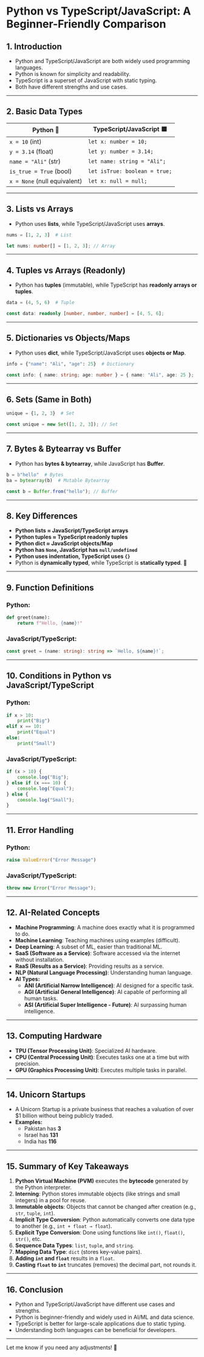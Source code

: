 # Python vs TypeScript/JavaScript: A Beginner-Friendly Comparison

## 1. Introduction
- Python and TypeScript/JavaScript are both widely used programming languages.
- Python is known for simplicity and readability.
- TypeScript is a superset of JavaScript with static typing.
- Both have different strengths and use cases.

---

## 2. Basic Data Types

| Python 🐍  | TypeScript/JavaScript 🟦  |
|------------|--------------------------|
| `x = 10` (int) | `let x: number = 10;` |
| `y = 3.14` (float) | `let y: number = 3.14;` |
| `name = "Ali"` (str) | `let name: string = "Ali";` |
| `is_true = True` (bool) | `let isTrue: boolean = true;` |
| `x = None` (null equivalent) | `let x: null = null;` |

---

## 3. Lists vs Arrays
- Python uses **lists**, while TypeScript/JavaScript uses **arrays**.

```python
nums = [1, 2, 3]  # List
```
```ts
let nums: number[] = [1, 2, 3]; // Array
```

---

## 4. Tuples vs Arrays (Readonly)
- Python has **tuples** (immutable), while TypeScript has **readonly arrays or tuples**.

```python
data = (4, 5, 6)  # Tuple
```
```ts
const data: readonly [number, number, number] = [4, 5, 6];
```

---

## 5. Dictionaries vs Objects/Maps
- Python uses **dict**, while TypeScript/JavaScript uses **objects or Map**.

```python
info = {"name": "Ali", "age": 25}  # Dictionary
```
```ts
const info: { name: string; age: number } = { name: "Ali", age: 25 };
```

---

## 6. Sets (Same in Both)
```python
unique = {1, 2, 3}  # Set
```
```ts
const unique = new Set([1, 2, 3]); // Set
```

---

## 7. Bytes & Bytearray vs Buffer
- Python has **bytes & bytearray**, while JavaScript has **Buffer**.

```python
b = b"hello"  # Bytes
ba = bytearray(b)  # Mutable Bytearray
```
```ts
const b = Buffer.from("hello"); // Buffer
```

---

## 8. Key Differences
- **Python lists ≈ JavaScript/TypeScript arrays**  
- **Python tuples ≈ TypeScript readonly tuples**  
- **Python dict ≈ JavaScript objects/Map**  
- **Python has `None`, JavaScript has `null/undefined`**  
- **Python uses indentation, TypeScript uses `{}`**  
- Python is **dynamically typed**, while TypeScript is **statically typed**. 🚀

---

## 9. Function Definitions

### Python:
```python
def greet(name):
    return f"Hello, {name}!"
```

### JavaScript/TypeScript:
```ts
const greet = (name: string): string => `Hello, ${name}!`;
```

---

## 10. Conditions in Python vs JavaScript/TypeScript

### Python:
```python
if x > 10:
    print("Big")
elif x == 10:
    print("Equal")
else:
    print("Small")
```

### JavaScript/TypeScript:
```ts
if (x > 10) {
    console.log("Big");
} else if (x === 10) {
    console.log("Equal");
} else {
    console.log("Small");
}
```

---

## 11. Error Handling

### Python:
```python
raise ValueError("Error Message")
```

### JavaScript/TypeScript:
```ts
throw new Error("Error Message");
```

---

## 12. AI-Related Concepts
- **Machine Programming**: A machine does exactly what it is programmed to do.
- **Machine Learning**: Teaching machines using examples (difficult).
- **Deep Learning**: A subset of ML, easier than traditional ML.
- **SaaS (Software as a Service)**: Software accessed via the internet without installation.
- **RaaS (Results as a Service)**: Providing results as a service.
- **NLP (Natural Language Processing)**: Understanding human language.
- **AI Types:**
  - **ANI (Artificial Narrow Intelligence)**: AI designed for a specific task.
  - **AGI (Artificial General Intelligence)**: AI capable of performing all human tasks.
  - **ASI (Artificial Super Intelligence - Future)**: AI surpassing human intelligence.

---

## 13. Computing Hardware
- **TPU (Tensor Processing Unit)**: Specialized AI hardware.
- **CPU (Central Processing Unit)**: Executes tasks one at a time but with precision.
- **GPU (Graphics Processing Unit)**: Executes multiple tasks in parallel.

---

## 14. Unicorn Startups
- A Unicorn Startup is a private business that reaches a valuation of over $1 billion without being publicly traded.
- **Examples:**
  - Pakistan has **3**
  - Israel has **131**
  - India has **116**

---

## 15. Summary of Key Takeaways
1. **Python Virtual Machine (PVM)** executes the **bytecode** generated by the Python interpreter.
2. **Interning**: Python stores immutable objects (like strings and small integers) in a pool for reuse.
3. **Immutable objects**: Objects that cannot be changed after creation (e.g., `str`, `tuple`, `int`).
4. **Implicit Type Conversion**: Python automatically converts one data type to another (e.g., `int + float → float`).
5. **Explicit Type Conversion**: Done using functions like `int()`, `float()`, `str()`, etc.
6. **Sequence Data Types**: `list`, `tuple`, and `string`.
7. **Mapping Data Type**: `dict` (stores key-value pairs).
8. **Adding `int` and `float`** results in a `float`.
9. **Casting `float` to `int`** truncates (removes) the decimal part, not rounds it.

---

## 16. Conclusion
- Python and TypeScript/JavaScript have different use cases and strengths.
- Python is beginner-friendly and widely used in AI/ML and data science.
- TypeScript is better for large-scale applications due to static typing.
- Understanding both languages can be beneficial for developers.

---

Let me know if you need any adjustments! 🚀

